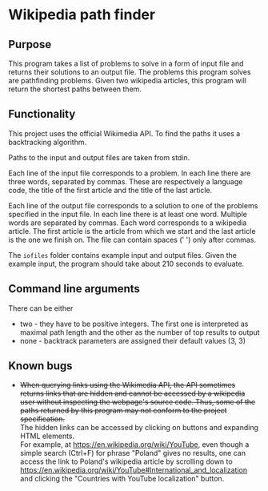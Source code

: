 # Wikipedia path finder

## Purpose

This program takes a list of problems to solve in a form of input file and returns their solutions to an output file.
The problems this program solves are pathfinding problems. Given two wikipedia articles, this program will return
the shortest paths between them.

## Functionality

This project uses the official Wikimedia API. To find the paths it uses a backtracking algorithm.

Paths to the input and output files are taken from stdin.

Each line of the input file corresponds to a problem. In each line there are three words,
separated by commas. These are respectively a language code, the title of the first article and
the title of the last article.

Each line of the output file corresponds to a solution to one of the problems specified in the input file.
In each line there is at least one word. Multiple words are separated by commas.
Each word corresponds to a wikipedia article. The first article is the article from which we start and the last
article is the one we finish on. The file can contain spaces (' ') only after commas.

The `iofiles` folder contains example input and output files.
Given the example input, the program should take about 210 seconds to evaluate.

## Command line arguments

There can be either

* two  - they have to be positive integers. The first one is interpreted as maximal path length and
  the other as the number of top results to output
* none - backtrack parameters are assigned their default values (3, 3)

## Known bugs

 - ~~When querying links using the Wikimedia API, the API sometimes returns links that are hidden and cannot be
accessed by a wikipedia user without inspecting the webpage's source code.
Thus, some of the paths returned by this program may not conform to the project specification.~~ <br>
The hidden links can be accessed by clicking on buttons and expanding HTML elements.<br>
For example, at https://en.wikipedia.org/wiki/YouTube, even though a simple search (Ctrl+F)
for phrase "Poland" gives no results, one can access the link to Poland's wikipedia article by scrolling 
down to https://en.wikipedia.org/wiki/YouTube#International_and_localization and clicking the
"Countries with YouTube localization" button.
